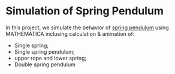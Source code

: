 # Simulation of Spring Pendulum

In this project, we simulate the behavior of [spring pendulum](https://en.wikipedia.org/wiki/Spring_pendulum) using MATHEMATICA inclusing calculation & animation of:

* Single spring;
* Single spring pendulum;
* upper rope and lower spring;
* Double spring pendulum
